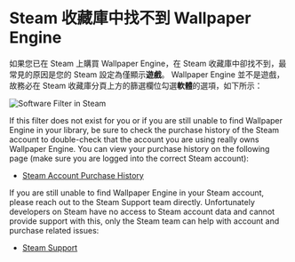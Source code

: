 # Steam 收藏庫中找不到 Wallpaper Engine

如果您已在 Steam 上購買 Wallpaper Engine，在 Steam 收藏庫中卻找不到，最常見的原因是您的 Steam 設定為僅顯示**遊戲**。 Wallpaper Engine 並不是遊戲，故務必在 Steam 收藏庫分頁上方的篩選欄位勾選**軟體**的選項，如下所示：

![Software Filter in Steam](/img/faq/gamesandsoftware.gif)

If this filter does not exist for you or if you are still unable to find Wallpaper Engine in your library, be sure to check the purchase history of the Steam account to double-check that the account you are using really owns Wallpaper Engine. You can view your purchase history on the following page (make sure you are logged into the correct Steam account):

* [Steam Account Purchase History](https://store.steampowered.com/account/history/)

If you are still unable to find Wallpaper Engine in your Steam account, please reach out to the Steam Support team directly. Unfortunately developers on Steam have no access to Steam account data and cannot provide support with this, only the Steam team can help with account and purchase related issues:

* [Steam Support](https://help.steampowered.com)